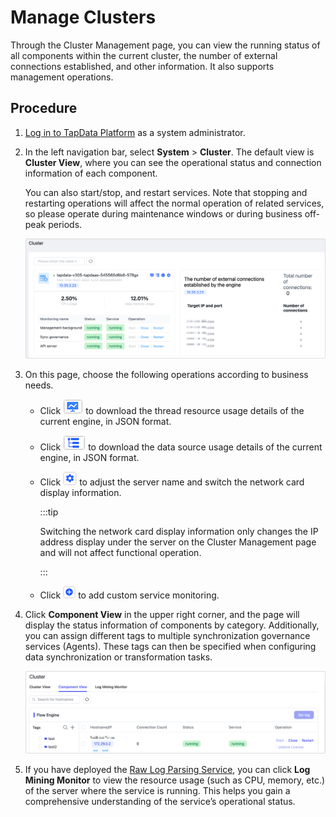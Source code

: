 # Manage Clusters


Through the Cluster Management page, you can view the running status of all components within the current cluster, the number of external connections established, and other information. It also supports management operations.

## Procedure

1. [Log in to TapData Platform](../user-guide/log-in.md) as a system administrator.

2. In the left navigation bar, select **System** > **Cluster**. The default view is **Cluster View**, where you can see the operational status and connection information of each component.

   You can also start/stop, and restart services. Note that stopping and restarting operations will affect the normal operation of related services, so please operate during maintenance windows or during business off-peak periods.

   ![Cluster Management](../images/manage_cluster_1.png)

3. On this page, choose the following operations according to business needs.

    * Click ![](../images/process_monitor_icon.png) to download the thread resource usage details of the current engine, in JSON format.

    * Click ![](../images/data_source_monitor_icon.png) to download the data source usage details of the current engine, in JSON format.

    * Click ![](../images/cluster_setting_icon.png) to adjust the server name and switch the network card display information.

      :::tip

      Switching the network card display information only changes the IP address display under the server on the Cluster Management page and will not affect functional operation.

      :::

    * Click ![](../images/cluster_add_icon.png) to add custom service monitoring.

4. Click **Component View** in the upper right corner, and the page will display the status information of components by category. Additionally, you can assign different tags to multiple synchronization governance services (Agents). These tags can then be specified when configuring data synchronization or transformation tasks.

    ![Components View](../images/components.png)
    
5. If you have deployed the [Raw Log Parsing Service](../case-practices/best-practice/raw-logs-solution.md), you can click **Log Mining Monitor** to view the resource usage (such as CPU, memory, etc.) of the server where the service is running. This helps you gain a comprehensive understanding of the service’s operational status.